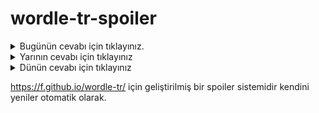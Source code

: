 # wordle-tr-spoiler

<details>
  <summary>Bugünün cevabı için tıklayınız.</summary>
  <br>
    <b> kapan </b>
</details>

<details>
  <summary>Yarının cevabı için tıklayınız</summary>
  <br>
   <b> sedir </b>
</details>

<details>
  <summary>Dünün cevabı için tıklayınız </summary>
  <br>
  <b> kurye </b>
</details>

https://f.github.io/wordle-tr/ için geliştirilmiş bir spoiler sistemidir kendini yeniler otomatik olarak.

